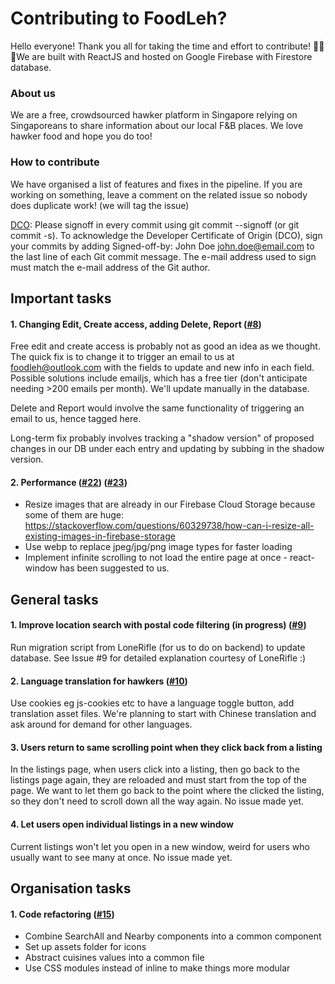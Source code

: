 # Contributing to FoodLeh?

Hello everyone! Thank you all for taking the time and effort to contribute! 🥘🍜🥗We are built with ReactJS and hosted on Google Firebase with Firestore database.

### About us
We are a free, crowdsourced hawker platform in Singapore relying on Singaporeans to share information about our local F&B places. We love hawker food and hope you do too! 

### How to contribute
We have organised a list of features and fixes in the pipeline. If you are working on something, leave a comment on the related issue so nobody does duplicate work! (we will tag the issue)

[DCO](https://developercertificate.org/): Please signoff in every commit using git commit --signoff (or git commit -s). To acknowledge the Developer Certificate of Origin (DCO), sign your commits by adding Signed-off-by: John Doe john.doe@email.com to the last line of each Git commit message. The e-mail address used to sign must match the e-mail address of the Git author. 

## Important tasks

#### 1. Changing Edit, Create access, adding Delete, Report ([#8][i8])
Free edit and create access is probably not as good an idea as we thought. The quick fix is to change it to trigger an email to us at foodleh@outlook.com with the fields to update and new info in each field. Possible solutions include emailjs, which has a free tier (don't anticipate needing >200 emails per month). We'll update manually in the database. 

Delete and Report would involve the same functionality of triggering an email to us, hence tagged here.

Long-term fix probably involves tracking a "shadow version" of proposed changes in our DB under each entry and updating by subbing in the shadow version.

#### 2. Performance ([#22][i22]) ([#23][i23])
- Resize images that are already in our Firebase Cloud Storage because some of them are huge: https://stackoverflow.com/questions/60329738/how-can-i-resize-all-existing-images-in-firebase-storage
- Use webp to replace jpeg/jpg/png image types for faster loading
- Implement infinite scrolling to not load the entire page at once - react-window has been suggested to us.

## General tasks

#### 1. Improve location search with postal code filtering (in progress) ([#9][i9])

Run migration script from LoneRifle (for us to do on backend) to update database. See Issue #9 for detailed explanation courtesy of LoneRifle :)

#### 2. Language translation for hawkers ([#10][i10])

Use cookies eg js-cookies etc to have a language toggle button, add translation asset files. We're planning to start with Chinese translation and ask around for demand for other languages.

#### 3. Users return to same scrolling point when they click back from a listing

In the listings page, when users click into a listing, then go back to the listings page again, they are reloaded and must start from the top of the page. We want to let them go back to the point where the clicked the listing, so they don't need to scroll down all the way again. No issue made yet.

#### 4. Let users open individual listings in a new window

Current listings won't let you open in a new window, weird for users who usually want to see many at once. No issue made yet.

## Organisation tasks

#### 1. Code refactoring ([#15][i15])

- Combine SearchAll and Nearby components into a common component
- Set up assets folder for icons
- Abstract cuisines values into a common file
- Use CSS modules instead of inline to make things more modular 


[i8]: https://github.com/limyifan1/hawkercentral/issues/8
[i9]: https://github.com/limyifan1/hawkercentral/issues/9
[i10]: https://github.com/limyifan1/hawkercentral/issues/10
[i15]: https://github.com/limyifan1/hawkercentral/issues/15
[i22]: https://github.com/limyifan1/hawkercentral/issues/22
[i23]: https://github.com/limyifan1/hawkercentral/issues/23


